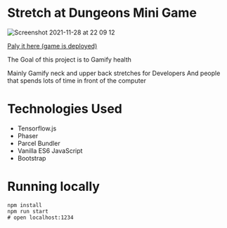 # Stretch at Dungeons Mini Game 

![Screenshot 2021-11-28 at 22 09 12](https://user-images.githubusercontent.com/86926500/143787953-7b78977d-4efb-459f-830f-3eb17a1e47d0.png)

[Paly it here (game is deployed)](https://coderdidit.com/space-stretch)

The Goal of this project is to Gamify health

Mainly Gamify neck and upper back stretches for Developers 
And people that spends lots of time in front of the computer

# Technologies Used
- Tensorflow.js
- Phaser
- Parcel Bundler
- Vanilla ES6 JavaScript
- Bootstrap

# Running locally

```shel
npm install
npm run start
# open localhost:1234
```
